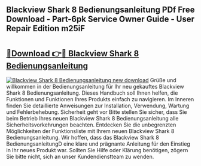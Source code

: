 ## Blackview Shark 8 Bedienungsanleitung PDf Free Download - Part-6pk Service Owner Guide - User Repair Edition m25iF

# <h2><a href="http://df46og.blite.top/?on=Blackview+Shark+8+Bedienungsanleitung">🔗Download 👉🔴 Blackview Shark 8 Bedienungsanleitung</a></h2>

[![Blackview Shark 8 Bedienungsanleitung new download](https://i.imgur.com/lujVjoI.png)](http://df46og.blite.top/?on=Blackview+Shark+8+Bedienungsanleitung)
Grüße und willkommen in der Bedienungsanleitung für Ihr neu gekauftes Blackview Shark 8 Bedienungsanleitung. Dieses Handbuch soll Ihnen helfen, die Funktionen und Funktionen Ihres Produkts einfach zu navigieren. Im Inneren finden Sie detaillierte Anweisungen zur Installation, Verwendung, Wartung und Fehlerbehebung. Sicherheit geht vor Bitte stellen Sie sicher, dass Sie beim Betrieb Ihres neuen Blackview Shark 8 Bedienungsanleitung alle Sicherheitsvorkehrungen beachten. Entdecken Sie die unbegrenzten Möglichkeiten der Funktionsliste mit Ihrem neuen Blackview Shark 8 Bedienungsanleitung. Wir hoffen, dass das Blackview Shark 8 BedienungsanleitungD eine klare und prägnante Anleitung für den Einstieg in Ihr neues Produkt war. Sollten Sie Hilfe oder Klärung benötigen, zögern Sie bitte nicht, sich an unser Kundendienstteam zu wenden.
